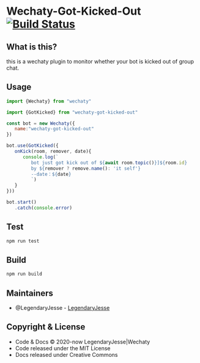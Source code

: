 # Wechaty-Got-Kicked-Out [![Build Status](https://travis-ci.org/JesseWeb/wechaty-got-kicked-out.svg?branch=master)](https://travis-ci.org/JesseWeb/wechaty-got-kicked-out)
## What is this?
this is a wechaty plugin to monitor whether your bot is kicked out of group chat.

## Usage

```javascript
import {Wechaty} from "wechaty"

import {GotKicked} from "wechaty-got-kicked-out"

const bot = new Wechaty({
   name:"wechaty-got-kicked-out"
})

bot.use(GotKicked({
   onKick(room, remover, date){
      console.log(`
         bot just got kick out of ${await room.topic()}]${room.id} 
         by ${remover ? remove.name(): 'it self'} 
         --date：${date}
         `)
   }
}))

bot.start()
   .catch(console.error)
```

## Test
```bash
npm run test
```

## Build
```bash
npm run build
```
## Maintainers
* @LegendaryJesse - [LegendaryJesse](https://github.com/JesseWeb)

## Copyright & License

* Code & Docs © 2020-now LegendaryJesse|Wechaty
* Code released under the MIT License
* Docs released under Creative Commons


